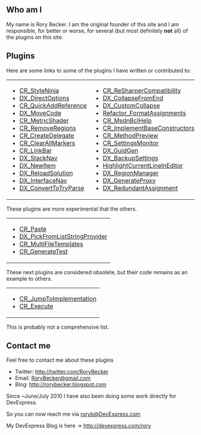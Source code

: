 ## Who am I ##
My name is Rory Becker. I am the original founder of this site and I am responsible, for better or worse, for several (but most definitely **not** all) of the plugins on this site.


## Plugins ##
Here are some links to some of the plugins I have written or contributed to:
<table border='0'>
<tr>
<td valign='Top'>
<ul><li><a href='CR_StyleNinja.md'>CR_StyleNinja</a>
</li><li><a href='DX_DirectOptions.md'>DX_DirectOptions</a>
</li><li><a href='CR_QuickAddReference.md'>CR_QuickAddReference</a>
</li><li><a href='DX_MoveCode.md'>DX_MoveCode</a>
</li><li><a href='CR_MetricShader.md'>CR_MetricShader</a>
</li><li><a href='CR_RemoveRegions.md'>CR_RemoveRegions</a>
</li><li><a href='CR_CreateDelegate.md'>CR_CreateDelegate</a>
</li><li><a href='CR_ClearAllMarkers.md'>CR_ClearAllMarkers</a>
</li><li><a href='CR_LinkBar.md'>CR_LinkBar</a>
</li><li><a href='DX_StackNav.md'>DX_StackNav</a>
</li><li><a href='DX_NewItem.md'>DX_NewItem</a>
</li><li><a href='DX_ReloadSolution.md'>DX_ReloadSolution</a>
</li><li><a href='DX_InterfaceNav.md'>DX_InterfaceNav</a>
</li><li><a href='DX_ConvertToTryParse.md'>DX_ConvertToTryParse</a></li></ul>

</td><td>
<ul><li><a href='CR_ReSharperCompatibility.md'>CR_ReSharperCompatibility</a>
</li><li><a href='DX_CollapseFromEnd.md'>DX_CollapseFromEnd</a>
</li><li><a href='DX_CustomCollapse.md'>DX_CustomCollapse</a>
</li><li><a href='Refactor_FormatAssignments.md'>Refactor_FormatAssignments</a>
</li><li><a href='CR_MsdnBclHelp.md'>CR_MsdnBclHelp</a>
</li><li><a href='CR_ImplementBaseConstructors.md'>CR_ImplementBaseConstructors</a>
</li><li><a href='CR_MethodPreview.md'>CR_MethodPreview</a>
</li><li><a href='CR_SettingsMonitor.md'>CR_SettingsMonitor</a>
</li><li><a href='DX_GuidGen.md'>DX_GuidGen</a>
</li><li><a href='DX_BackupSettings.md'>DX_BackupSettings</a>
</li><li><a href='HighlightCurrentLineInEditor.md'>HighlightCurrentLineInEditor</a>
</li><li><a href='DX_RegionManager.md'>DX_RegionManager</a>
</li><li><a href='DX_GenerateProxy.md'>DX_GenerateProxy</a>
</li><li><a href='DX_RedundantAssignment.md'>DX_RedundantAssignment</a>
</td></tr>
</table></li></ul>

These plugins are more experimental that the others.
<table border='0'>
<tr>
<td valign='Top'>
<ul><li><a href='CR_Paste.md'>CR_Paste</a>
</li><li><a href='DX_PickFromListStringProvider.md'>DX_PickFromListStringProvider</a>
</li><li><a href='CR_MultiFileTemplates.md'>CR_MultiFileTemplates</a>
</li><li><a href='CR_GenerateTest.md'>CR_GenerateTest</a>
</td>
</tr>
</table></li></ul>

These next plugins are considered obsolete, but their code remains as an example to others.
<table border='0'>
<tr>
<td valign='Top'>
<ul><li><a href='CR_JumpToImplementation.md'>CR_JumpToImplementation</a>
</li><li><a href='CR_Execute.md'>CR_Execute</a>
</td>
</tr>
</table></li></ul>

This is probably not a comprehensive list.

## Contact me ##
Feel free to contact me about these plugins
  * Twitter: http://twitter.com/RoryBecker
  * Email: RoryBecker@gmail.com
  * Blog: http://rorybecker.blogspot.com

Since ~June/July 2010 I have also been doing some work directly for DevExpress.

So you can now reach me via roryb@DevExpress.com

My DevExpress Blog is here -> http://devexpress.com/rory